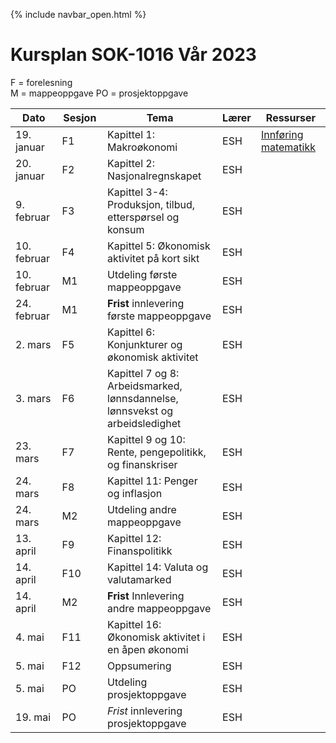 {% include navbar_open.html %}
#  Kursplan SOK-1016 Vår 2023

F = forelesning             
M = mappeoppgave
PO = prosjektoppgave


|Dato <img width=100/>| Sesjon <img width=80/>   | Tema                                                              | Lærer  | Ressurser <img width=200/>  |
|--------|----------------|----------------------------------------------------------------------|-----------|--------------------------------------|
|19. januar   |F1| Kapittel 1: Makroøkonomi   | ESH | [Innføring matematikk](/ressurser/hefte.pdf)| 
|20. januar   |F2| Kapittel 2: Nasjonalregnskapet  | ESH ||
|9. februar   |F3| Kapittel 3-4: Produksjon, tilbud, etterspørsel og konsum | ESH |   |
|10. februar  |F4| Kapittel 5: Økonomisk aktivitet på kort sikt | ESH ||
|10. februar  |M1| Utdeling første mappeoppgave | ESH ||
|24. februar  |M1| **Frist** innlevering første mappeoppgave | ESH ||
|2. mars      |F5| Kapittel 6: Konjunkturer og økonomisk aktivitet| ESH ||
|3. mars      |F6| Kapittel 7 og 8: Arbeidsmarked, lønnsdannelse, lønnsvekst og arbeidsledighet | ESH ||
|23. mars     |F7| Kapittel 9 og 10: Rente, pengepolitikk, og finanskriser | ESH ||
|24. mars     |F8|Kapittel 11: Penger og inflasjon |ESH ||
|24. mars  |M2| Utdeling andre mappeoppgave | ESH ||
|13. april    |F9| Kapittel 12: Finanspolitikk | ESH||
|14. april    |F10| Kapittel 14: Valuta og valutamarked | ESH || 
|14. april  |M2| **Frist** Innlevering andre mappeoppgave | ESH ||
|4. mai       |F11|Kapittel 16: Økonomisk aktivitet i en åpen økonomi  | ESH ||
|5. mai       |F12|Oppsumering |ESH ||
|5. mai  |PO| Utdeling prosjektoppgave | ESH ||
|19. mai  |PO| *Frist* innlevering prosjektoppgave | ESH ||

